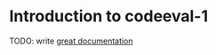 # Introduction to codeeval-1

TODO: write [great documentation](http://jacobian.org/writing/great-documentation/what-to-write/)
